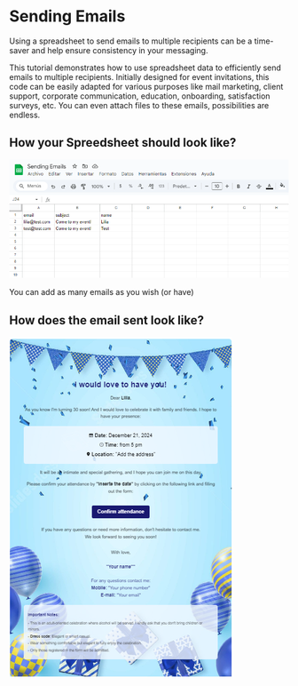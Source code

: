# Sending Emails
Using a spreadsheet to send emails to multiple recipients can be a time-saver and help ensure consistency in your messaging.

This tutorial demonstrates how to use spreadsheet data to efficiently send emails to multiple recipients. Initially designed for event invitations, this code can be easily adapted for various purposes like mail marketing, client support, corporate communication, education, onboarding, satisfaction surveys, etc. You can even attach files to these emails, possibilities are endless.

## How your Spreedsheet should look like?

![Google Sheet - Sending Emails](ss_image.png 'Sending Emails stores the emails in your Google Sheet')

You can add as many emails as you wish (or have)

## How does the email sent look like?
![Email - Sending Emails](email.png 'Result of the code')
